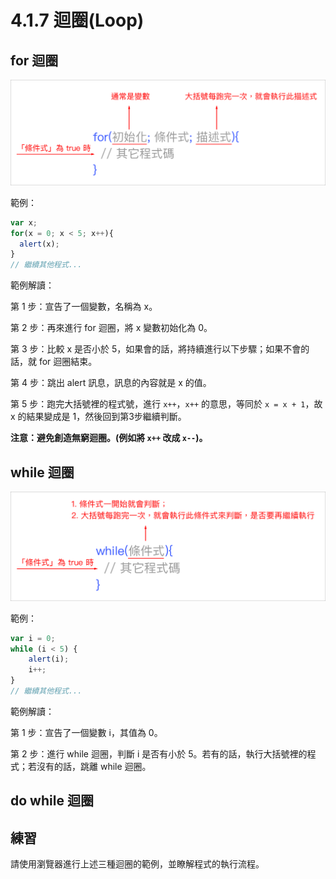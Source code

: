 # 4.1.7 迴圈\(Loop\)

## for 迴圈

![](/assets/loop_for.png)

範例：

```js
var x;
for(x = 0; x < 5; x++){
  alert(x);
}
// 繼續其他程式...
```

範例解讀：

第 1 步：宣告了一個變數，名稱為 x。

第 2 步：再來進行 for 迴圈，將 x 變數初始化為 0。

第 3 步：比較 x 是否小於 5，如果會的話，將持續進行以下步驟；如果不會的話，就 for 迴圈結束。

第 4 步：跳出 alert 訊息，訊息的內容就是 x 的值。

第 5 步：跑完大括號裡的程式號，進行 `x++`，`x++` 的意思，等同於 `x = x + 1`，故 x 的結果變成是 1，然後回到第3步繼續判斷。

**注意：避免創造無窮迴圈。\(例如將 **`x++`** 改成 **`x--`**\)。**

## while 迴圈

![](/assets/loop_while.png)

範例：

```js
var i = 0;
while (i < 5) {
    alert(i);
    i++;
}
// 繼續其他程式...
```

範例解讀：

第 1 步：宣告了一個變數 i，其值為 0。

第 2 步：進行 while 迴圈，判斷 i 是否有小於 5。若有的話，執行大括號裡的程式；若沒有的話，跳離 while 迴圈。

## do while 迴圈

## 練習

請使用瀏覽器進行上述三種迴圈的範例，並瞭解程式的執行流程。

